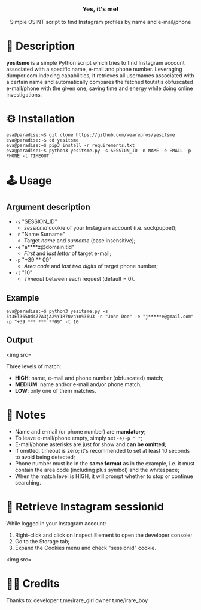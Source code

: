 <p align="center">
</p>

<h3 align="center">Yes, it's me!</h3>
<p align="center">
   Simple OSINT script to find Instagram profiles by name and e-mail/phone 
</p>

# 💬 Description
**yesitsme** is a simple Python script which tries to find Instagram account associated with a specific name, e-mail and phone number.
Leveraging dumpor.com indexing capabilities, it retrieves all usernames associated with a certain name and automatically compares the fetched toutatis obfuscated e-mail/phone with the given one, saving time and energy while doing online investigations.  



# ⚙️ Installation
```console
eva@paradise:~$ git clone https://github.com/wearepros/yesitsme
eva@paradise:~$ cd yesitsme
eva@paradise:~$ pip3 install -r requirements.txt
eva@paradise:~$ python3 yesitsme.py -s SESSION_ID -n NAME -e EMAIL -p PHONE -t TIMEOUT 
```

# 🕹️ Usage
## Argument description
- ```-s``` "SESSION_ID"
  - *sessionid* cookie of your Instagram account (i.e. sockpuppet);
- ```-n``` "Name Surname"
  - Target *name* and *surname* (case insensitive);
- ```-e``` "a****z<span>@</span>domain.tld"
  - *First* and *last letter* of target e-mail;
- ```-p``` "+39 ** 09"
  - *Area code* and *last two digits* of target phone number;
- ```-t``` "10"
  - *Timeout* between each request (default = 0).

## Example
```console
eva@paradise:~$ python3 yesitsme.py -s 5t3El3650d4Z7A3jA2%Y1R70vnYn%36U3 -n "John Doe" -e "j*****e@gmail.com" -p "+39 *** *** **09" -t 10
```

## Output
<img src=

Three levels of match:
- **HIGH**: name, e-mail and phone number (obfuscated) match; 
- **MEDIUM**: name and/or e-mail and/or phone match;
- **LOW**: only one of them matches.

# 📝 Notes
- Name and e-mail (or phone number) are **mandatory**;
- To leave e-mail/phone empty, simply set ```-e/-p " "```;
- E-mail/phone asterisks are just for show and **can be omitted**;
- If omitted, timeout is zero; it's recommended to set at least 10 seconds to avoid being detected;
- Phone number must be in the **same format** as in the example, i.e. it must contain the area code (including plus symbol) and the whitespace;
- When the match level is HIGH, it will prompt whether to stop or continue searching.

# 🍪 Retrieve Instagram sessionid
While logged in your Instagram account:
  1. Right-click and click on Inspect Element to open the developer console;
  2. Go to the Storage tab;
  3. Expand the Cookies menu and check "sessionid" cookie.

<img src=

# 🙏🏻 Credits
Thanks to: 
developer t.me/irare_girl
owner t.me/irare_boy
